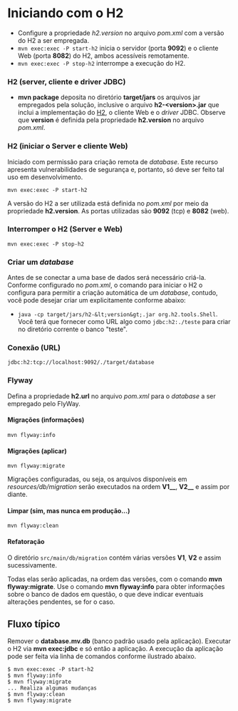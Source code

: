 # Iniciando com o H2
- Configure a propriedade _h2.version_ no arquivo _pom.xml_ com a versão do H2 a ser empregada.
- `mvn exec:exec -P start-h2` inicia o servidor (porta **9092**) e o cliente Web (porta **8082**) do H2, ambos acessíveis remotamente.
- `mvn exec:exec -P stop-h2` interrompe a execução do H2.

### H2 (server, cliente e driver JDBC)

- **mvn package** deposita no diretório **target/jars** 
os arquivos jar empregados pela solução, inclusive o arquivo **h2-&lt;version&gt;.jar** que inclui a implementação do [H2](http://www.h2database.com), o cliente Web e o _driver_ JDBC.
Observe que **version** é definida pela propriedade **h2.version** no arquivo _pom.xml_. 


### H2 (iniciar o Server e cliente Web)
Iniciado com permissão para criação remota de _database_. Este recurso apresenta
vulnerabilidades de segurança e, portanto, só deve ser feito tal uso em desenvolvimento.
 
```
mvn exec:exec -P start-h2
```
 
A versão do H2 a ser utilizada está definida no _pom.xml_ por meio da propriedade **h2.version**. As portas utilizadas são **9092** (tcp) e **8082** (web).

### Interromper o H2 (Server e Web)
 
```
mvn exec:exec -P stop-h2
```

### Criar um _database_
Antes de se conectar a uma base de dados será necessário criá-la. Conforme configurado
no _pom.xml_, o comando para iniciar o H2 o configura para permitir a criação automática
de um _database_, contudo, você pode desejar criar um explicitamente conforme abaixo:
 
 - `java -cp target/jars/h2-&lt;version&gt;.jar org.h2.tools.Shell`. Você terá que
  fornecer como URL algo como `jdbc:h2:./teste` para criar no diretório
   corrente o banco "teste".
   

### Conexão (URL)
```
jdbc:h2:tcp://localhost:9092/./target/database
```
   
### Flyway
Defina a propriedade **h2.url** no arquivo _pom.xml_ para o _database_ a ser
empregado pelo FlyWay. 

#### Migrações (informações)

```
mvn flyway:info
```

#### Migrações (aplicar)

```
mvn flyway:migrate
```

Migrações configuradas, ou seja, os arquivos disponíveis em 
_resources/db/migration_ serão executados na ordem **V1__**, **V2__** e 
assim por diante.

#### Limpar (sim, mas nunca em produção...)

```
mvn flyway:clean
```

#### Refatoração

O diretório `src/main/db/migration` contém várias versões **V1**, 
**V2** e assim sucessivamente. 

Todas elas serão aplicadas, na ordem das versões, com o comando
**mvn flyway:migrate**. Use o comando **mvn flyway:info** para obter
informações sobre o banco de dados em questão, o que deve indicar
eventuais alterações pendentes, se for o caso.


## Fluxo típico
Remover o **database.mv.db** (banco padrão usado pela aplicação). Executar o
H2 via **mvn exec:jdbc** e só então a aplicação. A execução da aplicação pode ser
feita via linha de comandos conforme ilustrado abaixo.

```
$ mvn exec:exec -P start-h2
$ mvn flyway:info
$ mvn flyway:migrate
... Realiza algumas mudanças 
$ mvn flyway:clean
$ mvn flyway:migrate
```

